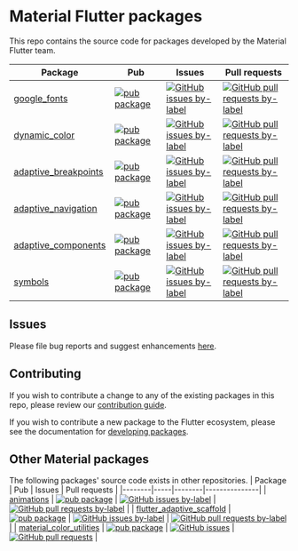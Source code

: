 # Material Flutter packages

This repo contains the source code for packages developed by the Material Flutter team.


| Package | Pub | Issues | Pull requests |
|--------|-----|--------|---------------|
| [google\_fonts](./packages/google_fonts/) | [![pub package](https://img.shields.io/pub/v/google_fonts.svg)](https://pub.dev/packages/google_fonts) | [![GitHub issues by-label](https://img.shields.io/github/issues/material-foundation/flutter-packages/p:%20google_fonts?label=)](https://github.com/material-foundation/flutter-packages/labels/p%3A%20google_fonts) | [![GitHub pull requests by-label](https://img.shields.io/github/issues-pr/material-foundation/flutter-packages/p:%20google_fonts?label=)](https://github.com/material-foundation/flutter-packages/pulls?q=is%3Aopen+is%3Apr+label%3A%22p%3A+google_fonts%22) |
| [dynamic\_color](./packages/dynamic_color/) | [![pub package](https://img.shields.io/pub/v/dynamic_color.svg)](https://pub.dev/packages/dynamic_color) | [![GitHub issues by-label](https://img.shields.io/github/issues/material-foundation/flutter-packages/p:%20dynamic_color?label=)](https://github.com/material-foundation/flutter-packages/labels/p%3A%20dynamic_color) | [![GitHub pull requests by-label](https://img.shields.io/github/issues-pr/material-foundation/flutter-packages/p:%20dynamic_color?label=)](https://github.com/material-foundation/flutter-packages/pulls?q=is%3Aopen+is%3Apr+label%3A%22p%3A+dynamic_color%22) |
| [adaptive\_breakpoints](./packages/adaptive_breakpoints/) | [![pub package](https://img.shields.io/pub/v/adaptive_breakpoints.svg)](https://pub.dev/packages/adaptive_breakpoints) | [![GitHub issues by-label](https://img.shields.io/github/issues/material-foundation/flutter-packages/p:%20adaptive_breakpoints?label=)](https://github.com/material-foundation/flutter-packages/labels/p%3A%20adaptive_breakpoints) | [![GitHub pull requests by-label](https://img.shields.io/github/issues-pr/material-foundation/flutter-packages/p:%20adaptive_breakpoints?label=)](https://github.com/material-foundation/flutter-packages/pulls?q=is%3Aopen+is%3Apr+label%3A%22p%3A+adaptive_breakpoints%22) |
| [adaptive\_navigation](./packages/adaptive_navigation/) | [![pub package](https://img.shields.io/pub/v/adaptive_navigation.svg)](https://pub.dev/packages/adaptive_navigation) | [![GitHub issues by-label](https://img.shields.io/github/issues/material-foundation/flutter-packages/p:%20adaptive_navigation?label=)](https://github.com/material-foundation/flutter-packages/labels/p%3A%20adaptive_navigation) | [![GitHub pull requests by-label](https://img.shields.io/github/issues-pr/material-foundation/flutter-packages/p:%20adaptive_navigation?label=)](https://github.com/material-foundation/flutter-packages/pulls?q=is%3Aopen+is%3Apr+label%3A%22p%3A+adaptive_navigation%22) |
| [adaptive\_components](./packages/adaptive_components/) | [![pub package](https://img.shields.io/pub/v/adaptive_components.svg)](https://pub.dev/packages/adaptive_components) | [![GitHub issues by-label](https://img.shields.io/github/issues/material-foundation/flutter-packages/p:%20adaptive_components?label=)](https://github.com/material-foundation/flutter-packages/labels/p%3A%20adaptive_components) | [![GitHub pull requests by-label](https://img.shields.io/github/issues-pr/material-foundation/flutter-packages/p:%20adaptive_components?label=)](https://github.com/material-foundation/flutter-packages/pulls?q=is%3Aopen+is%3Apr+label%3A%22p%3A+adaptive_components%22) |
| [symbols](./packages/symbols/) | [![pub package](https://img.shields.io/pub/v/symbols.svg)](https://pub.dev/packages/symbols) | [![GitHub issues by-label](https://img.shields.io/github/issues/material-foundation/flutter-packages/p:%20symbols?label=)](https://github.com/material-foundation/flutter-packages/labels/p%3A%20symbols) | [![GitHub pull requests by-label](https://img.shields.io/github/issues-pr/material-foundation/flutter-packages/p:%20symbols?label=)](https://github.com/material-foundation/flutter-packages/pulls?q=is%3Aopen+is%3Apr+label%3A%22p%3A+symbols%22) |


## Issues

Please file bug reports and suggest enhancements [here](https://github.com/material-foundation/flutter-packages/issues/new/choose).

## Contributing

If you wish to contribute a change to any of the existing packages in this repo,
please review our [contribution guide](https://github.com/material-foundation/flutter-packages/blob/main/CONTRIBUTING.md).

If you wish to contribute a new package to the Flutter ecosystem, please
see the documentation for [developing packages](https://docs.flutter.dev/development/packages-and-plugins/developing-packages).


## Other Material packages
The following packages' source code exists in other repositories.
| Package | Pub | Issues | Pull requests |
|--------|-----|--------|---------------|
| [animations](https://github.com/flutter/packages/tree/main/packages/animations) | [![pub package](https://img.shields.io/pub/v/animations.svg)](https://pub.dev/packages/animations) | [![GitHub issues by-label](https://img.shields.io/github/issues/flutter/flutter/p:%20animations?label=)](https://github.com/flutter/flutter/labels/p%3A%20animations) | [![GitHub pull requests by-label](https://img.shields.io/github/issues-pr/flutter/packages/p:%20animations?label=)](https://github.com/flutter/packages/labels/p%3A%20animations) |
| [flutter_adaptive_scaffold](https://github.com/flutter/packages/tree/main/packages/flutter_adaptive_scaffold) | [![pub package](https://img.shields.io/pub/v/flutter_adaptive_scaffold.svg)](https://pub.dev/packages/flutter_adaptive_scaffold) | [![GitHub issues by-label](https://img.shields.io/github/issues/flutter/flutter/p:%20flutter_adaptive_scaffold?label=)](https://github.com/flutter/flutter/labels/p%3A%20flutter_adaptive_scaffold) | [![GitHub pull requests by-label](https://img.shields.io/github/issues-pr/flutter/packages/p:%20flutter_adaptive_scaffold?label=)](https://github.com/flutter/packages/labels/p%3A%20flutter_adaptive_scaffold) |
| [material\_color\_utilities](https://github.com/material-foundation/material-color-utilities/tree/main/dart) | [![pub package](https://img.shields.io/pub/v/material_color_utilities.svg)](https://pub.dev/packages/material_color_utilities) | [![GitHub issues](https://img.shields.io/github/issues/material-foundation/flutter-packages?label=)](https://github.com/material-foundation/material-color-utilities/issues) | [![GitHub pull requests](https://img.shields.io/github/issues-pr/material-foundation/material-color-utilities?label=)](https://github.com/material-foundation/material-color-utilities/pulls) |
